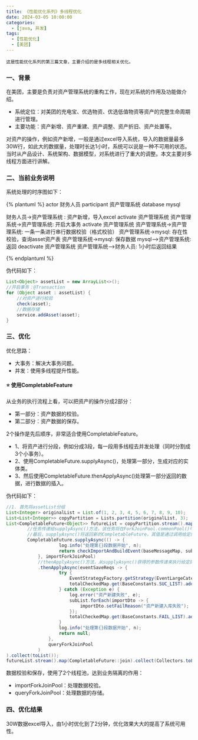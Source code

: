 ```yaml
---
title: 《性能优化系列》多线程优化
date: 2024-03-05 10:00:00
categories:
  - [java, 并发]
tags:
  - [性能优化]
  - [美团]
---
```


    这是性能优化系列的第三篇文章，主要介绍的是多线程相关优化。

### 一、背景
在美团，主要是负责对资产管理系统的重构工作，现在对系统的作用及功能做介绍。
- 系统定位：对美团的充电宝、优选物资、优选低值物资等资产的完整生命周期进行管理。
- 主要功能：资产新增、资产重建、资产调整、资产折旧、资产处置等。

对资产的操作，例如资产新增，一般是通过excel导入系统，导入的数据量最多30W行，如此大的数据量，处理时长达1小时，系统可以说是一种不可用的状态。当时从产品设计、系统架构、数据模型，对系统进行了重大的调整。本文主要对多线程方面进行讲解。

<!-- more -->

### 二、当前业务说明
系统处理的时序图如下：

{% plantuml %}
actor 财务人员
participant 资产管理系统
database mysql

财务人员->资产管理系统 : 资产新增，导入excel
activate 资产管理系统
资产管理系统->资产管理系统: 开启大事务
activate 资产管理系统
资产管理系统->资产管理系统: 一条一条进行串行数据校验（格式校验）
资产管理系统->mysql: 存在性校验，查询asset资产表
资产管理系统->mysql: 保存数据
mysql-->资产管理系统: 返回
deactivate 资产管理系统
资产管理系统-->财务人员: 1小时后返回结果

{% endplantuml %}

伪代码如下：
```java
List<Object> assetList = new ArrayList<>();
//开启事务：@Transaction
for (Object asset : assetList) {
    //对资产进行校验
    check(asset);
    //数据存储
    service.addAsset(asset);
}
```

### 三、优化
优化思路：
- 大事务：解决大事务问题。
- 并发：使用多线程提升性能。

#### ⭐️ 使用CompletableFeature
从业务的执行流程上看，可以把资产的操作分成2部分：
- 第一部分：资产数据的校验。
- 第二部分：资产数据的保存。

2个操作是先后顺序，非常适合使用CompletableFeature。
- 1、将资产进行分段，例如分成3段，每一段用多线程去并发处理（同时分割成3个小事务）。
- 2、使用CompletableFuture.supplyAsync()，处理第一部分，生成对应的实体类。
- 3、然后使用CompletableFuture.thenApplyAsync()处理第一部分返回的数据，进行数据的插入。

伪代码如下：
```java
//1. 首先将assetList分组
List<Integer> originalList = List.of(1, 2, 3, 4, 5, 6, 7, 8, 9, 10);
List<List<Integer>> copyPartition = Lists.partition(originalList, 3);
List<CompletableFuture<Object>> futureList = copyPartition.stream().map(subList ->
        //任务传递给supplyAsync()方法，该任务将在ForkJoinPool.commonPool()中异步完成运行
        //最后，supplyAsync()将返回新的CompletableFuture，其值是通过调用给定的Supplier所获得的值。
        CompletableFuture.supplyAsync(() -> {
                    log.info("处理第{}段数据开始", n);
                    return checkImportAndBuildEvent(baseMessageMap, subList, totalCheckedMap, mis);
            }, importForkJoinPool)
            //thenApplyAsync()方法，从supplyAsync()获得的参数传递来执行给定的函数
            .thenApplyAsync(eventSaveReqs -> {
                    try {
                        EventStrategyFactory.getStrategy(EventLargeCategoryEnum.IMPAIRMENT_ADD.getCode()).triggerEvent(eventSaveReqs);
                        totalCheckedMap.get(BaseConstants.SUC_LIST).addAll(subList);
                    } catch (Exception e) {
                        log.error("资产新建失败", e);
                        subList.forEach(importDto -> {
                            importDto.setFailReason("资产新建入库失败");
                        });
                        totalCheckedMap.get(BaseConstants.FAIL_LIST).addAll(subList);
                    }
                    log.info("处理第{}段数据开始", n);
                    return null;
                },
                queryForkJoinPool
            )
).collect(toList());
futureList.stream().map(CompletableFuture::join).collect(Collectors.toList());
```

数据校验和保存，使用了2个线程池，达到业务隔离的作用：
- importForkJoinPool：处理数据校验。
- queryForkJoinPool：处理数据的存储。

### 四、优化结果
30W数据excel导入，由1小时优化到了2分钟，优化效果大大的提高了系统可用性。
